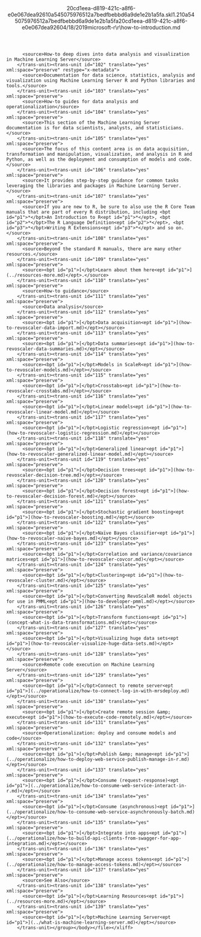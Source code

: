 <?xml version="1.0"?><xliff version="1.2" xmlns="urn:oasis:names:tc:xliff:document:1.2" xmlns:xsi="http://www.w3.org/2001/XMLSchema-instance" xsi:schemaLocation="urn:oasis:names:tc:xliff:document:1.2 xliff-core-1.2-transitional.xsd"><file datatype="xml" original="how-to-introduction.md" source-language="en-US" target-language="en-US"><header><tool tool-id="mdxliff" tool-name="mdxliff" tool-version="1.0-d1654b2" tool-company="Microsoft" /><xliffext:skl_file_name xmlns:xliffext="urn:microsoft:content:schema:xliffextensions">20cd1eea-d819-421c-a8f6-e0e067dea92610a545075976512a7bedfbebbd6a9de1e2b1a5fa.skl</xliffext:skl_file_name><xliffext:version xmlns:xliffext="urn:microsoft:content:schema:xliffextensions">1.2</xliffext:version><xliffext:ms.openlocfilehash xmlns:xliffext="urn:microsoft:content:schema:xliffextensions">10a545075976512a7bedfbebbd6a9de1e2b1a5fa</xliffext:ms.openlocfilehash><xliffext:ms.sourcegitcommit xmlns:xliffext="urn:microsoft:content:schema:xliffextensions">20cd1eea-d819-421c-a8f6-e0e067dea926</xliffext:ms.sourcegitcommit><xliffext:ms.lasthandoff xmlns:xliffext="urn:microsoft:content:schema:xliffextensions">04/18/2019</xliffext:ms.lasthandoff><xliffext:ms.openlocfilepath xmlns:xliffext="urn:microsoft:content:schema:xliffextensions">microsoft-r\r\how-to-introduction.md</xliffext:ms.openlocfilepath></header><body><group id="content" extype="content"><trans-unit id="101" translate="yes" xml:space="preserve" restype="x-metadata">
          <source>How-to deep dives into data analysis and visualization in Machine Learning Server</source>
        </trans-unit><trans-unit id="102" translate="yes" xml:space="preserve" restype="x-metadata">
          <source>Documentation for data science, statistics, analysis and visualization using Machine Learning Server R and Python libraries and tools.</source>
        </trans-unit><trans-unit id="103" translate="yes" xml:space="preserve">
          <source>How-to guides for data analysis and operationalization</source>
        </trans-unit><trans-unit id="104" translate="yes" xml:space="preserve">
          <source>This section of the Machine Learning Server documentation is for data scientists, analysts, and statisticians.</source>
        </trans-unit><trans-unit id="105" translate="yes" xml:space="preserve">
          <source>The focus of this content area is on data acquisition, transformation and manipulation, visualization, and analysis in R and Python, as well as the deployment and consumption of models and code.</source>
        </trans-unit><trans-unit id="106" translate="yes" xml:space="preserve">
          <source>It provides step-by-step guidance for common tasks leveraging the libraries and packages in Machine Learning Server.</source>
        </trans-unit><trans-unit id="107" translate="yes" xml:space="preserve">
          <source>If you are new to R, be sure to also use the R Core Team manuals that are part of every R distribution, including <bpt id="p1">*</bpt>An Introduction to R<ept id="p1">*</ept>, <bpt id="p2">*</bpt>The R Language Definition<ept id="p2">*</ept>, <bpt id="p3">*</bpt>Writing R Extensions<ept id="p3">*</ept> and so on.</source>
        </trans-unit><trans-unit id="108" translate="yes" xml:space="preserve">
          <source>Beyond the standard R manuals, there are many other resources.</source>
        </trans-unit><trans-unit id="109" translate="yes" xml:space="preserve">
          <source><bpt id="p1">[</bpt>Learn about them here<ept id="p1">](../resources-more.md)</ept>.</source>
        </trans-unit><trans-unit id="110" translate="yes" xml:space="preserve">
          <source>How-to guidance</source>
        </trans-unit><trans-unit id="111" translate="yes" xml:space="preserve">
          <source>Data analysis</source>
        </trans-unit><trans-unit id="112" translate="yes" xml:space="preserve">
          <source><bpt id="p1">[</bpt>Data acquisition<ept id="p1">](how-to-revoscaler-data-import.md)</ept></source>
        </trans-unit><trans-unit id="113" translate="yes" xml:space="preserve">
          <source><bpt id="p1">[</bpt>Data summaries<ept id="p1">](how-to-revoscaler-data-summaries.md)</ept></source>
        </trans-unit><trans-unit id="114" translate="yes" xml:space="preserve">
          <source><bpt id="p1">[</bpt>Models in ScaleR<ept id="p1">](how-to-revoscaler-models.md)</ept></source>
        </trans-unit><trans-unit id="115" translate="yes" xml:space="preserve">
          <source><bpt id="p1">[</bpt>Crosstabs<ept id="p1">](how-to-revoscaler-crosstabs.md)</ept></source>
        </trans-unit><trans-unit id="116" translate="yes" xml:space="preserve">
          <source><bpt id="p1">[</bpt>Linear models<ept id="p1">](how-to-revoscaler-linear-model.md)</ept></source>
        </trans-unit><trans-unit id="117" translate="yes" xml:space="preserve">
          <source><bpt id="p1">[</bpt>Logistic regression<ept id="p1">](how-to-revoscaler-logistic-regression.md)</ept></source>
        </trans-unit><trans-unit id="118" translate="yes" xml:space="preserve">
          <source><bpt id="p1">[</bpt>Generalized linear<ept id="p1">](how-to-revoscaler-generalized-linear-model.md)</ept></source>
        </trans-unit><trans-unit id="119" translate="yes" xml:space="preserve">
          <source><bpt id="p1">[</bpt>Decision trees<ept id="p1">](how-to-revoscaler-decision-tree.md)</ept></source>
        </trans-unit><trans-unit id="120" translate="yes" xml:space="preserve">
          <source><bpt id="p1">[</bpt>Decision forest<ept id="p1">](how-to-revoscaler-decision-forest.md)</ept></source>
        </trans-unit><trans-unit id="121" translate="yes" xml:space="preserve">
          <source><bpt id="p1">[</bpt>Stochastic gradient boosting<ept id="p1">](how-to-revoscaler-boosting.md)</ept></source>
        </trans-unit><trans-unit id="122" translate="yes" xml:space="preserve">
          <source><bpt id="p1">[</bpt>Naïve Bayes classifier<ept id="p1">](how-to-revoscaler-naive-bayes.md)</ept></source>
        </trans-unit><trans-unit id="123" translate="yes" xml:space="preserve">
          <source><bpt id="p1">[</bpt>Correlation and variance/covariance matrices<ept id="p1">](how-to-revoscaler-covcor.md)</ept></source>
        </trans-unit><trans-unit id="124" translate="yes" xml:space="preserve">
          <source><bpt id="p1">[</bpt>Clustering<ept id="p1">](how-to-revoscaler-cluster.md)</ept></source>
        </trans-unit><trans-unit id="125" translate="yes" xml:space="preserve">
          <source><bpt id="p1">[</bpt>Converting RevoScaleR model objects for use in PMML<ept id="p1">](how-to-developer-pmml.md)</ept></source>
        </trans-unit><trans-unit id="126" translate="yes" xml:space="preserve">
          <source><bpt id="p1">[</bpt>Transform functions<ept id="p1">](concept-what-is-data-transformations.md)</ept></source>
        </trans-unit><trans-unit id="127" translate="yes" xml:space="preserve">
          <source><bpt id="p1">[</bpt>Visualizing huge data sets<ept id="p1">](how-to-revoscaler-visualize-huge-data-sets.md)</ept></source>
        </trans-unit><trans-unit id="128" translate="yes" xml:space="preserve">
          <source>Remote code execution on Machine Learning Server</source>
        </trans-unit><trans-unit id="129" translate="yes" xml:space="preserve">
          <source><bpt id="p1">[</bpt>Connect to remote server<ept id="p1">](../operationalize/how-to-connect-log-in-with-mrsdeploy.md)</ept></source>
        </trans-unit><trans-unit id="130" translate="yes" xml:space="preserve">
          <source><bpt id="p1">[</bpt>Create remote session &amp; execute<ept id="p1">](how-to-execute-code-remotely.md)</ept></source>
        </trans-unit><trans-unit id="131" translate="yes" xml:space="preserve">
          <source>Operationalization: deploy and consume models and code</source>
        </trans-unit><trans-unit id="132" translate="yes" xml:space="preserve">
          <source><bpt id="p1">[</bpt>Publish &amp; manage<ept id="p1">](../operationalize/how-to-deploy-web-service-publish-manage-in-r.md)</ept></source>
        </trans-unit><trans-unit id="133" translate="yes" xml:space="preserve">
          <source><bpt id="p1">[</bpt>Consume (request-response)<ept id="p1">](../operationalize/how-to-consume-web-service-interact-in-r.md)</ept></source>
        </trans-unit><trans-unit id="134" translate="yes" xml:space="preserve">
          <source><bpt id="p1">[</bpt>Consume (asynchronous)<ept id="p1">](../operationalize/how-to-consume-web-service-asynchronously-batch.md)</ept></source>
        </trans-unit><trans-unit id="135" translate="yes" xml:space="preserve">
          <source><bpt id="p1">[</bpt>Integrate into apps<ept id="p1">](../operationalize/how-to-build-api-clients-from-swagger-for-app-integration.md)</ept></source>
        </trans-unit><trans-unit id="136" translate="yes" xml:space="preserve">
          <source><bpt id="p1">[</bpt>Manage access tokens<ept id="p1">](../operationalize/how-to-manage-access-tokens.md)</ept></source>
        </trans-unit><trans-unit id="137" translate="yes" xml:space="preserve">
          <source>See Also</source>
        </trans-unit><trans-unit id="138" translate="yes" xml:space="preserve">
          <source><bpt id="p1">[</bpt>Learning Resources<ept id="p1">](../resources-more.md)</ept></source>
        </trans-unit><trans-unit id="139" translate="yes" xml:space="preserve">
          <source><bpt id="p1">[</bpt>Machine Learning Server<ept id="p1">](../what-is-machine-learning-server.md)</ept></source>
        </trans-unit></group></body></file></xliff>